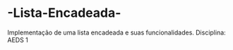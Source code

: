 # -Lista-Encadeada-
Implementação de uma lista encadeada e suas funcionalidades.
Disciplina: AEDS 1
